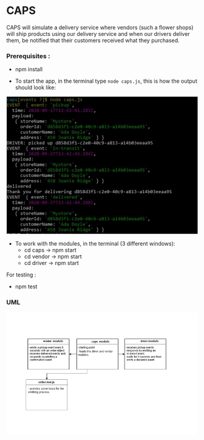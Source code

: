 # CAPS

CAPS will simulate a delivery service where vendors (such a flower shops) will ship products using our delivery service and when our drivers deliver them, be notified that their customers received what they purchased.

### Prerequisites :

- npm install

- To start the app, in the terminal type `node caps.js`, this is how the output should look like:

![](./assets/output.JPG)

- To work with the modules, in the terminal (3 different windows): 
    - cd caps -> npm start
    - cd vendor -> npm start
    - cd driver -> npm start

For testing :

- npm test

### UML 

![](./assets/UML-17.jpg)